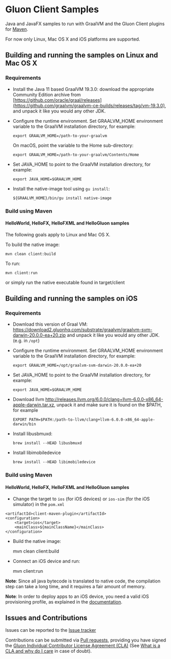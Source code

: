 # Gluon Client Samples

Java and JavaFX samples to run with GraalVM and the Gluon Client plugins for [Maven](https://github.com/gluonhq/client-maven-plugin/).

For now only Linux, Mac OS X and iOS platforms are supported. 

## Building and running the samples on Linux and Mac OS X

### Requirements

* Install the Java 11 based GraalVM 19.3.0: download the appropriate Community Edition archive from [https://github.com/oracle/graal/releases](https://github.com/graalvm/graalvm-ce-builds/releases/tag/vm-19.3.0), and unpack it like you would any other JDK.

* Configure the runtime environment. Set GRAALVM_HOME environment variable to the GraalVM installation directory, for example:

    `export GRAALVM_HOME=/path-to-your-graalvm`

    On macOS, point the variable to the Home sub-directory:

    `export GRAALVM_HOME=/path-to-your-graalvm/Contents/Home`

*  Set JAVA_HOME to point to the GraalVM installation directory, for example:

    `export JAVA_HOME=$GRAALVM_HOME`

* Install the native-image tool using `gu install`:

   `${GRAALVM_HOME}/bin/gu install native-image`   


### Build using Maven

#### HelloWorld, HelloFX, HelloFXML and HelloGluon samples

The following goals apply to Linux and Mac OS X.

To build the native image:

    mvn clean client:build

To run:

    mvn client:run

or simply run the native executable found in target/client



## Building and running the samples on iOS

### Requirements

* Download this version of Graal VM: https://download2.gluonhq.com/substrate/graalvm/graalvm-svm-darwin-20.0.0-ea+20.zip and unpack it like you would any other JDK. (e.g. in `/opt`)

* Configure the runtime environment. Set GRAALVM_HOME environment variable to the GraalVM installation directory, for example:

    `export GRAALVM_HOME=/opt/graalvm-svm-darwin-20.0.0-ea+20`

*  Set JAVA_HOME to point to the GraalVM installation directory, for example:

    `export JAVA_HOME=$GRAALVM_HOME`


* Download llvm http://releases.llvm.org/6.0.0/clang+llvm-6.0.0-x86_64-apple-darwin.tar.xz, unpack it and make sure it is found on the $PATH, for example

    `EXPORT PATH=$PATH:/path-to-llvm/clang+llvm-6.0.0-x86_64-apple-darwin/bin`

* Install libusbmuxd:

    `brew install --HEAD libusbmuxd`

* Install libimobiledevice

    `brew install --HEAD libimobiledevice`


### Build using Maven

#### HelloWorld, HelloFX, HelloFXML and HelloGluon samples


* Change the target to `ios` (for iOS devices) or `ios-sim` (for the iOS simulator) in the `pom.xml`

```
<artifactId>client-maven-plugin</artifactId>
<configuration>
    <target>ios</target>
    <mainClass>${mainClassName}</mainClass>
</configuration>
```

* Build the native image:

    mvn clean client:build

* Connect an iOS device and run:

    mvn client:run


**Note**: Since all java bytecode is translated to native code, the compilation step can take a long time, and it requires a fair amount of memory.

**Note**: In order to deploy apps to an iOS device, you need a valid iOS provisioning profile, as explained in the [documentation](https://docs.gluonhq.com/client/#_ios_deployment).


## Issues and Contributions ##

Issues can be reported to the [Issue tracker](https://github.com/gluonhq/client-samples/issues)

Contributions can be submitted via [Pull requests](https://github.com/gluonhq/client-samples/pulls), 
providing you have signed the [Gluon Individual Contributor License Agreement (CLA)](https://docs.google.com/forms/d/16aoFTmzs8lZTfiyrEm8YgMqMYaGQl0J8wA0VJE2LCCY) 
(See [What is a CLA and why do I care](https://www.clahub.com/pages/why_cla) in case of doubt).